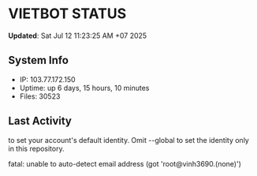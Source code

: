 # VIETBOT STATUS
**Updated**: Sat Jul 12 11:23:25 AM +07 2025

## System Info
- IP: 103.77.172.150
- Uptime: up 6 days, 15 hours, 10 minutes
- Files: 30523

## Last Activity

to set your account's default identity.
Omit --global to set the identity only in this repository.

fatal: unable to auto-detect email address (got 'root@vinh3690.(none)')

